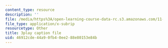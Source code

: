 ```yaml
---
content_type: resource
description: ''
file: /media/https%3A/open-learning-course-data-rc.s3.amazonaws.com/11-384-malaysia-sustainable-cities-practicum-spring-2018/46912cde44a90fb40ee288e80153e84b_xUsGRYtpLDc.srt
file_type: application/x-subrip
resourcetype: Other
title: 3play caption file
uid: 46912cde-44a9-0fb4-0ee2-88e80153e84b
---
```

